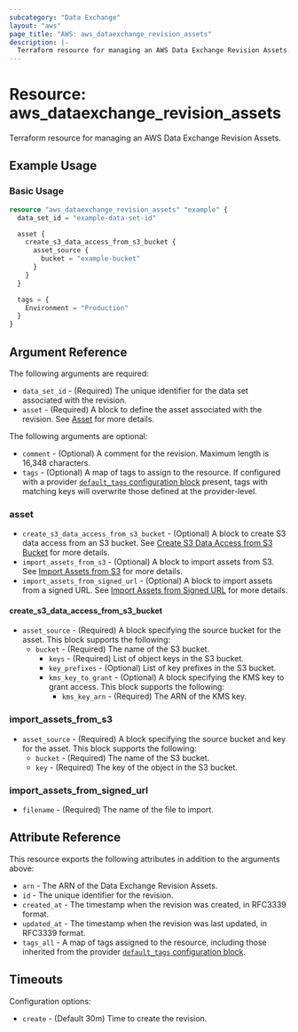 ```yaml
---
subcategory: "Data Exchange"
layout: "aws"
page_title: "AWS: aws_dataexchange_revision_assets"
description: |-
  Terraform resource for managing an AWS Data Exchange Revision Assets.
---
```


# Resource: aws_dataexchange_revision_assets

Terraform resource for managing an AWS Data Exchange Revision Assets.

## Example Usage

### Basic Usage

```terraform
resource "aws_dataexchange_revision_assets" "example" {
  data_set_id = "example-data-set-id"

  asset {
    create_s3_data_access_from_s3_bucket {
      asset_source {
        bucket = "example-bucket"
      }
    }
  }

  tags = {
    Environment = "Production"
  }
}
```

## Argument Reference

The following arguments are required:

* `data_set_id` - (Required) The unique identifier for the data set associated with the revision.
* `asset` - (Required) A block to define the asset associated with the revision. See [Asset](#asset) for more details.

The following arguments are optional:

* `comment` - (Optional) A comment for the revision. Maximum length is 16,348 characters.
* `tags` - (Optional) A map of tags to assign to the resource. If configured with a provider [`default_tags` configuration block](https://registry.terraform.io/providers/hashicorp/aws/latest/docs#default_tags-configuration-block) present, tags with matching keys will overwrite those defined at the provider-level.

### asset

* `create_s3_data_access_from_s3_bucket` - (Optional) A block to create S3 data access from an S3 bucket. See [Create S3 Data Access from S3 Bucket](#create_s3_data_access_from_s3_bucket) for more details.
* `import_assets_from_s3` - (Optional) A block to import assets from S3. See [Import Assets from S3](#import_assets_from_s3) for more details.
* `import_assets_from_signed_url` - (Optional) A block to import assets from a signed URL. See [Import Assets from Signed URL](#import_assets_from_signed_url) for more details.

#### create_s3_data_access_from_s3_bucket

* `asset_source` - (Required) A block specifying the source bucket for the asset. This block supports the following:
    * `bucket` - (Required) The name of the S3 bucket.
        * `keys` - (Required) List of object keys in the S3 bucket.
        * `key_prefixes` - (Optional) List of key prefixes in the S3 bucket.
        * `kms_key_to_grant` - (Optional) A block specifying the KMS key to grant access. This block supports the following:
            * `kms_key_arn` - (Required) The ARN of the KMS key.

### import_assets_from_s3

* `asset_source` - (Required) A block specifying the source bucket and key for the asset. This block supports the following:
    * `bucket` - (Required) The name of the S3 bucket.
    * `key` - (Required) The key of the object in the S3 bucket.

### import_assets_from_signed_url

* `filename` - (Required) The name of the file to import.

## Attribute Reference

This resource exports the following attributes in addition to the arguments above:

* `arn` - The ARN of the Data Exchange Revision Assets.
* `id` - The unique identifier for the revision.
* `created_at` - The timestamp when the revision was created, in RFC3339 format.
* `updated_at` - The timestamp when the revision was last updated, in RFC3339 format.
* `tags_all` - A map of tags assigned to the resource, including those inherited from the provider [`default_tags` configuration block](https://registry.terraform.io/providers/hashicorp/aws/latest/docs#default_tags-configuration-block).

## Timeouts

Configuration options:

* `create` - (Default 30m) Time to create the revision.
